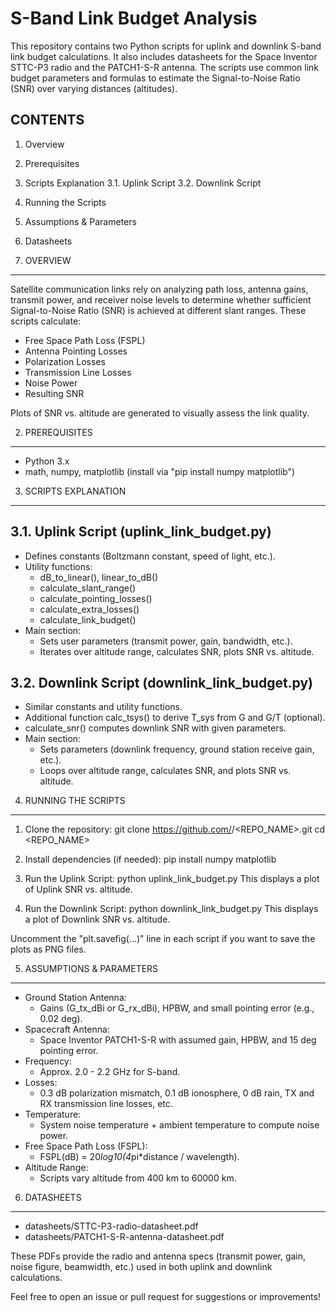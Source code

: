S-Band Link Budget Analysis
===========================

This repository contains two Python scripts for uplink and downlink 
S-band link budget calculations. It also includes datasheets for the 
Space Inventor STTC-P3 radio and the PATCH1-S-R antenna. The scripts 
use common link budget parameters and formulas to estimate the 
Signal-to-Noise Ratio (SNR) over varying distances (altitudes).


CONTENTS
--------
1. Overview
2. Prerequisites
3. Scripts Explanation
   3.1. Uplink Script
   3.2. Downlink Script
4. Running the Scripts
5. Assumptions & Parameters
6. Datasheets



1. OVERVIEW
-----------
Satellite communication links rely on analyzing path loss, antenna 
gains, transmit power, and receiver noise levels to determine whether 
sufficient Signal-to-Noise Ratio (SNR) is achieved at different slant 
ranges. These scripts calculate:

- Free Space Path Loss (FSPL)
- Antenna Pointing Losses
- Polarization Losses
- Transmission Line Losses
- Noise Power
- Resulting SNR

Plots of SNR vs. altitude are generated to visually assess the link quality.



2. PREREQUISITES
----------------
- Python 3.x
- math, numpy, matplotlib (install via "pip install numpy matplotlib")



3. SCRIPTS EXPLANATION
----------------------

3.1. Uplink Script (uplink_link_budget.py)
------------------------------------------
- Defines constants (Boltzmann constant, speed of light, etc.).
- Utility functions:
  - dB_to_linear(), linear_to_dB()
  - calculate_slant_range()
  - calculate_pointing_losses()
  - calculate_extra_losses()
  - calculate_link_budget()
- Main section:
  - Sets user parameters (transmit power, gain, bandwidth, etc.).
  - Iterates over altitude range, calculates SNR, plots SNR vs. altitude.


3.2. Downlink Script (downlink_link_budget.py)
----------------------------------------------
- Similar constants and utility functions.
- Additional function calc_tsys() to derive T_sys from G and G/T (optional).
- calculate_snr() computes downlink SNR with given parameters.
- Main section:
  - Sets parameters (downlink frequency, ground station receive gain, etc.).
  - Loops over altitude range, calculates SNR, and plots SNR vs. altitude.


4. RUNNING THE SCRIPTS
----------------------
1) Clone the repository:
   git clone https://github.com/<USERNAME>/<REPO_NAME>.git
   cd <REPO_NAME>

2) Install dependencies (if needed):
   pip install numpy matplotlib

3) Run the Uplink Script:
   python uplink_link_budget.py
   This displays a plot of Uplink SNR vs. altitude.

4) Run the Downlink Script:
   python downlink_link_budget.py
   This displays a plot of Downlink SNR vs. altitude.

Uncomment the "plt.savefig(...)" line in each script if you want to 
save the plots as PNG files.



5. ASSUMPTIONS & PARAMETERS
---------------------------
- Ground Station Antenna:
  - Gains (G_tx_dBi or G_rx_dBi), HPBW, and small pointing error (e.g., 0.02 deg).
- Spacecraft Antenna:
  - Space Inventor PATCH1-S-R with assumed gain, HPBW, and 15 deg pointing error.
- Frequency:
  - Approx. 2.0 - 2.2 GHz for S-band.
- Losses:
  - 0.3 dB polarization mismatch, 0.1 dB ionosphere, 0 dB rain, 
    TX and RX transmission line losses, etc.
- Temperature:
  - System noise temperature + ambient temperature to compute noise power.
- Free Space Path Loss (FSPL):
  - FSPL(dB) = 20*log10(4*pi*distance / wavelength).
- Altitude Range:
  - Scripts vary altitude from 400 km to 60000 km.



6. DATASHEETS
-------------
- datasheets/STTC-P3-radio-datasheet.pdf
- datasheets/PATCH1-S-R-antenna-datasheet.pdf

These PDFs provide the radio and antenna specs (transmit power, gain, 
noise figure, beamwidth, etc.) used in both uplink and downlink 
calculations.

Feel free to open an issue or pull request for suggestions or improvements!
